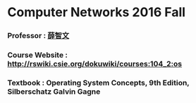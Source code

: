 # Computer Networks 2016 Fall 
### Professor : [薛智文](https://www.csie.ntu.edu.tw/~cwhsueh/)
### Course Website : http://rswiki.csie.org/dokuwiki/courses:104_2:os
### Textbook : Operating System Concepts, 9th Edition, Silberschatz Galvin Gagne